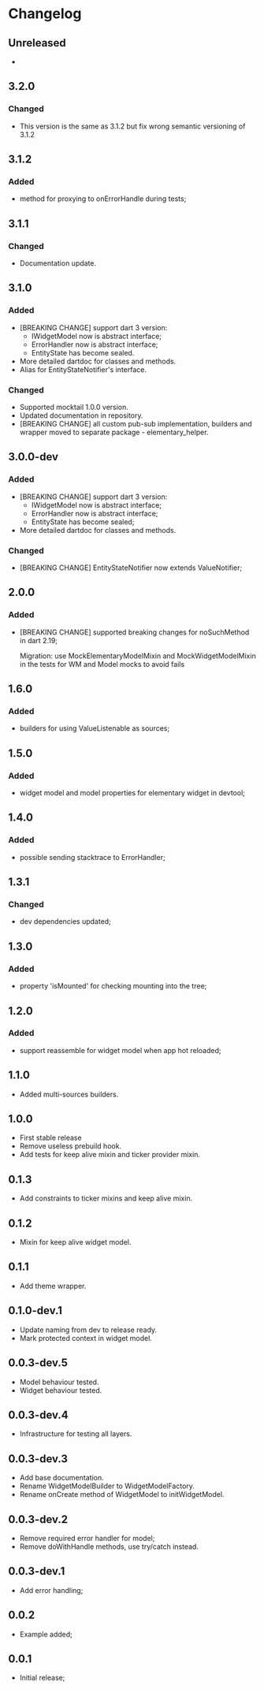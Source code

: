 # Changelog

## Unreleased
* 

## 3.2.0
### Changed
* This version is the same as 3.1.2 but fix wrong semantic versioning of 3.1.2

## 3.1.2
### Added
* method for proxying to onErrorHandle during tests;

## 3.1.1
### Changed
* Documentation update.

## 3.1.0
### Added
* [BREAKING CHANGE] support dart 3 version:
  - IWidgetModel now is abstract interface;
  - ErrorHandler now is abstract interface;
  - EntityState has become sealed.
* More detailed dartdoc for classes and methods.
* Alias for EntityStateNotifier's interface.
### Changed
* Supported mocktail 1.0.0 version.
* Updated documentation in repository.
* [BREAKING CHANGE] all custom pub-sub implementation, builders and wrapper moved to
separate package - elementary_helper.

## 3.0.0-dev
### Added
* [BREAKING CHANGE] support dart 3 version:
  - IWidgetModel now is abstract interface;
  - ErrorHandler now is abstract interface;
  - EntityState has become sealed;
* More detailed dartdoc for classes and methods.

### Changed
* [BREAKING CHANGE] EntityStateNotifier now extends ValueNotifier;

## 2.0.0
### Added
* [BREAKING CHANGE] supported breaking changes for noSuchMethod in dart 2.19;
    
  Migration: use MockElementaryModelMixin and MockWidgetModelMixin in the tests for WM and Model mocks to avoid fails

## 1.6.0
### Added
* builders for using ValueListenable as sources;

## 1.5.0
### Added
* widget model and model properties for elementary widget in devtool;

## 1.4.0
### Added
* possible sending stacktrace to ErrorHandler;

## 1.3.1
### Changed
* dev dependencies updated;

## 1.3.0
### Added
* property 'isMounted' for checking mounting into the tree;

## 1.2.0
### Added
* support reassemble for widget model when app hot reloaded;

## 1.1.0

* Added multi-sources builders.

## 1.0.0

* First stable release
* Remove useless prebuild hook.
* Add tests for keep alive mixin and ticker provider mixin.

## 0.1.3

* Add constraints to ticker mixins and keep alive mixin.

## 0.1.2

* Mixin for keep alive widget model.

## 0.1.1

* Add theme wrapper.

## 0.1.0-dev.1

* Update naming from dev to release ready.
* Mark protected context in widget model.

## 0.0.3-dev.5

* Model behaviour tested.
* Widget behaviour tested.

## 0.0.3-dev.4

* Infrastructure for testing all layers.

## 0.0.3-dev.3

* Add base documentation.
* Rename WidgetModelBuilder to WidgetModelFactory.
* Rename onCreate method of WidgetModel to initWidgetModel.

## 0.0.3-dev.2

* Remove required error handler for model;
* Remove doWithHandle methods, use try/catch instead.

## 0.0.3-dev.1

* Add error handling;

## 0.0.2

* Example added;

## 0.0.1

* Initial release;
